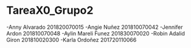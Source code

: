 # TareaX0_Grupo2
-Anny Alvarado 201820070015 
-Angie Nuñez 201810070042 
-Jennifer Ardon 201810070048 
-Aylin Mareli Funez 201830070020 
-Robin Adalid Giron 201810020300 
-Karla Ordoñez 201720110066
